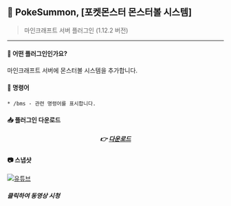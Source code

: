 


## 📒 PokeSummon, [포켓몬스터 몬스터볼 시스템]
> 마인크래프트 서버 플러그인 (1.12.2 버전)

---
#### 📖 어떤 플러그인인가요?

마인크래프트 서버에 몬스터볼 시스템을 추가합니다.

#### 📄 명령어
```
* /bms - 관련 명령어를 표시합니다.
```

####  📥 플러그인 다운로드

<div align=center>

#####  👉 [다운로드](https://github.com/OtterBK/PokeSummon/tree/master/classes/artifacts/PokeSummon)

</div>

#### 📷 스냅샷
[![유튜브](http://img.youtube.com/vi/nm-Hu-A_aAE/0.jpg)](https://youtu.be/nm-Hu-A_aAE?t=0s)
##### 클릭하여 동영상 시청


